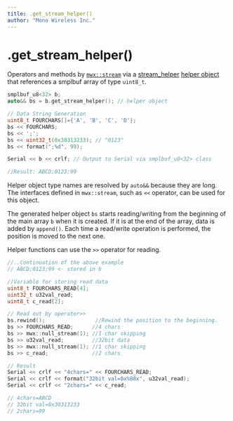 ```yaml
---
title: .get_stream_helper()
author: "Mono Wireless Inc."
---
```


# .get\_stream\_helper()

Operators and methods by [`mwx::stream`](../twe-stream/) via a [stream_helper](../twe-stream/stream\_helper.md) [helper object](../twe-stream/stream\_helper.md) that references a smplbuf array of type `uint8_t`.

```cpp
smplbuf_u8<32> b;
auto&& bs = b.get_stream_helper(); // helper object

// Data String Generation
uint8_t FOURCHARS[]={'A', 'B', 'C', 'D'};
bs << FOURCHARS;
bs << ';';
bs << uint32_t(0x30313233); // "0123"
bs << format(";%d", 99);

Serial << b << crlf; // Output to Serial via smplbuf_u8<32> class

//Result: ABCD;0123;99
```

Helper object type names are resolved by `auto&&` because they are long. The interfaces defined in `mwx::stream`, such as `<<` operator, can be used for this object.

The generated helper object `bs` starts reading/writing from the beginning of the main array `b` when it is created. If it is at the end of the array, data is added by `append()`. Each time a read/write operation is performed, the position is moved to the next one.

Helper functions can use the `>>` operator for reading.

```cpp
//..Continuation of the above example
// ABCD;0123;99 <- stored in b

//Variable for storing read data
uint8_t FOURCHARS_READ[4];
uint32_t u32val_read;
uint8_t c_read[2];

// Read out by operator>>
bs.rewind();                //Rewind the position to the beginning.
bs >> FOURCHARS_READ;      //4 chars
bs >> mwx::null_stream(1); //1 char skipping
bs >> u32val_read;         //32bit data
bs >> mwx::null_stream(1); //1 char skipping
bs >> c_read;              //2 chars

// Result
Serial << crlf << "4chars=" << FOURCHARS_READ;
Serial << crlf << format("32bit val=0x%08x", u32val_read);
Serial << crlf << "2chars=" << c_read;

// 4chars=ABCD
// 32bit val=0x30313233
// 2chars=99
```

